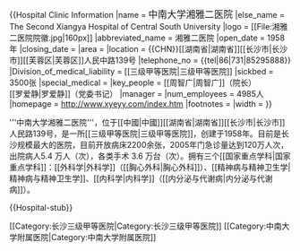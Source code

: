 {{Hospital Clinic Information
|name                          = <big>中南大学湘雅二医院</big>
|else_name                     = The Second Xiangya Hospital of Central South University
|logo                          = [[File:湘雅二医院院徽.jpg|160px]]
|abbreviated_name              = 湘雅二医院
|open_date                     = 1958年
|closing_date                  =
|area                          = 
|location                      = {{CHN}}[[湖南省|湖南省]][[长沙市|长沙市]][[芙蓉区|芙蓉区]]人民中路139号
|telephone_no                  = {{tel|86|731|85295888}}
|Division_of_medical_liability = [[三级甲等医院|三级甲等医院]]
|sickbed                       = 3500张
|special_medical               = 
|key_people                    = [[周智广|周智广]]（院长）<br />[[罗爱静|罗爱静]]（党委书记）
|manager                       = 
|num_employees                 = 4985人
|homepage                      = http://www.xyeyy.com/index.htm
|footnotes                     =
|width                         = 
}}


'''中南大学湘雅二医院'''，位于[[中國|中國]][[湖南省|湖南省]][[长沙市|长沙市]]人民路139号，是一所[[三级甲等医院|三级甲等医院]]，创建于1958年。目前是长沙规模最大的医院，目前开放病床2200余张，2005年门急诊量达到120万人次，出院病人5.4 万人（次），各类手术 3.6 万台（次）。拥有三个[[国家重点学科|国家重点学科]]：[[外科学|外科学]]（[[胸心外科|胸心外科]]）、[[精神病与精神卫生学|精神病与精神卫生学]]、[[内科学|内科学]]（[[内分泌与代谢病|内分泌与代谢病]]）。

{{Hospital-stub}}

[[Category:长沙三级甲等医院|Category:长沙三级甲等医院]]
[[Category:中南大学附属医院|Category:中南大学附属医院]]